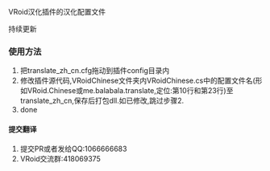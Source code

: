 

VRoid汉化插件的汉化配置文件

持续更新

### 使用方法
1. 把translate_zh_cn.cfg拖动到插件config目录内
2. 修改插件源代码,VRoidChinese文件夹内VRoidChinese.cs中的配置文件名(形如VRoid.Chinese或me.balabala.translate,定位:第10行和第23行)至translate_zh_cn,保存后打包dll.如已修改,跳过步骤2.
3. done

#### 提交翻译
1. 提交PR或者发给QQ:1066666683 
2. VRoid交流群:418069375
